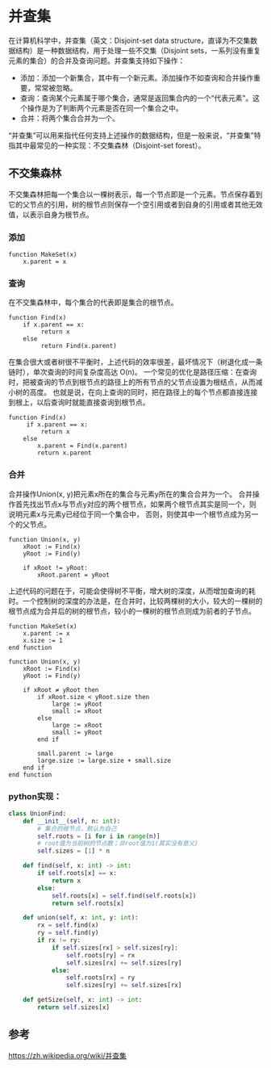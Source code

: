 # 并查集
在计算机科学中，并查集（英文：Disjoint-set data structure，直译为不交集数据结构）是一种数据结构，用于处理一些不交集（Disjoint sets，一系列没有重复元素的集合）的合并及查询问题。并查集支持如下操作：
- 添加：添加一个新集合，其中有一个新元素。添加操作不如查询和合并操作重要，常常被忽略。
- 查询：查询某个元素属于哪个集合，通常是返回集合内的一个“代表元素”。这个操作是为了判断两个元素是否在同一个集合之中。
- 合并：将两个集合合并为一个。

“并查集”可以用来指代任何支持上述操作的数据结构，但是一般来说，“并查集”特指其中最常见的一种实现：不交集森林（Disjoint-set forest）。

## 不交集森林
不交集森林把每一个集合以一棵树表示，每一个节点即是一个元素。节点保存着到它的父节点的引用，树的根节点则保存一个空引用或者到自身的引用或者其他无效值，以表示自身为根节点。
### 添加
```
function MakeSet(x)
    x.parent = x
```
### 查询
在不交集森林中，每个集合的代表即是集合的根节点。
```
function Find(x)
    if x.parent == x:
         return x
    else
         return Find(x.parent)
```
在集合很大或者树很不平衡时，上述代码的效率很差，最坏情况下（树退化成一条链时），单次查询的时间复杂度高达 O(n)。
一个常见的优化是路径压缩：在查询时，把被查询的节点到根节点的路径上的所有节点的父节点设置为根结点，从而减小树的高度。
也就是说，在向上查询的同时，把在路径上的每个节点都直接连接到根上，以后查询时就能直接查询到根节点。
```
function Find(x)
     if x.parent == x:
         return x
    else
        x.parent = Find(x.parent)
        return x.parent
```

### 合并
合并操作Union(x, y)把元素x所在的集合与元素y所在的集合合并为一个。
合并操作首先找出节点x与节点y对应的两个根节点，如果两个根节点其实是同一个，则说明元素x与元素y已经位于同一个集合中，
否则，则使其中一个根节点成为另一个的父节点。
```
function Union(x, y)
    xRoot := Find(x)
    yRoot := Find(y)
    
    if xRoot != yRoot:
        xRoot.parent = yRoot
```
上述代码的问题在于，可能会使得树不平衡，增大树的深度，从而增加查询的耗时。一个控制树的深度的办法是，在合并时，比较两棵树的大小，较大的一棵树的根节点成为合并后的树的根节点，较小的一棵树的根节点则成为前者的子节点。
```
function MakeSet(x)
    x.parent := x
    x.size := 1
end function

function Union(x, y)
    xRoot := Find(x)
    yRoot := Find(y)
    
    if xRoot ≠ yRoot then
        if xRoot.size < yRoot.size then
            large := yRoot
            small := xRoot
        else
            large := xRoot
            small := yRoot
        end if
        
        small.parent := large
        large.size := large.size + small.size
    end if
end function
```

### python实现：
```python
class UnionFind:
    def __init__(self, n: int):
        # 集合的根节点，默认为自己
        self.roots = [i for i in range(n)]
        # root值为当前树的节点数；非root值为1(其实没有意义)
        self.sizes = [1] * n

    def find(self, x: int) -> int:
        if self.roots[x] == x:
            return x
        else:
            self.roots[x] = self.find(self.roots[x])
            return self.roots[x]

    def union(self, x: int, y: int):
        rx = self.find(x)
        ry = self.find(y)
        if rx != ry:
            if self.sizes[rx] > self.sizes[ry]:
                self.roots[ry] = rx
                self.sizes[rx] += self.sizes[ry]
            else:
                self.roots[rx] = ry
                self.sizes[ry] += self.sizes[rx]

    def getSize(self, x: int) -> int:
        return self.sizes[x]
```

## 参考
https://zh.wikipedia.org/wiki/并查集
